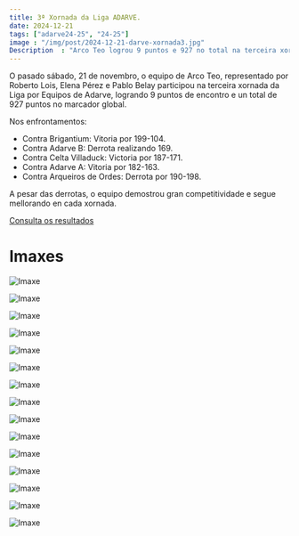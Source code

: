 ```yaml
---
title: 3ª Xornada da Liga ADARVE.
date: 2024-12-21
tags: ["adarve24-25", "24-25"]
image : "/img/post/2024-12-21-darve-xornada3.jpg"
Description  : "Arco Teo logrou 9 puntos e 927 no total na terceira xornada da Liga por Equipos de Adarve, demostrando gran competitividade e mellora continua."
---
```


O pasado sábado, 21 de novembro, o equipo de Arco Teo, representado por Roberto Lois, Elena Pérez  e Pablo Belay participou na terceira xornada da Liga por Equipos de Adarve, logrando 9 puntos de encontro e un total de 927 puntos no marcador global.

Nos enfrontamentos:

- Contra Brigantium: Vitoria por 199-104.
- Contra Adarve B: Derrota realizando 169.
- Contra Celta Villaduck: Victoria por 187-171.
- Contra Adarve A: Vitoria por 182-163.
- Contra Arqueiros de Ordes: Derrota por 190-198.


A pesar das derrotas, o equipo demostrou gran competitividade e segue mellorando en cada xornada. 



[Consulta os resultados](https://docs.google.com/spreadsheets/d/1gygWKIQX21a8ha2O_VllJcGtSTHoihNjnocNm11XQVo/edit?gid=351339145#gid=351339145)


# Imaxes


![Imaxe](../2024-12-21-adarve-xor3/01.jpg)

![Imaxe](../2024-12-21-adarve-xor3/02.jpg)


![Imaxe](../2024-12-21-adarve-xor3/03.jpg)


![Imaxe](../2024-12-21-adarve-xor3/04.jpg)



![Imaxe](../2024-12-21-adarve-xor3/05.jpg)



![Imaxe](../2024-12-21-adarve-xor3/06.jpg)



![Imaxe](../2024-12-21-adarve-xor3/07.jpg)


![Imaxe](../2024-12-21-adarve-xor3/08.jpg)


![Imaxe](../2024-12-21-adarve-xor3/09.jpg)


![Imaxe](../2024-12-21-adarve-xor3/10.jpg)

![Imaxe](../2024-12-21-adarve-xor3/11.jpg)

![Imaxe](../2024-12-21-adarve-xor3/12.jpg)


![Imaxe](../2024-12-21-adarve-xor3/13.jpg)



![Imaxe](../2024-12-21-adarve-xor3/res01.jpg)


![Imaxe](../2024-12-21-adarve-xor3/res02.jpg)